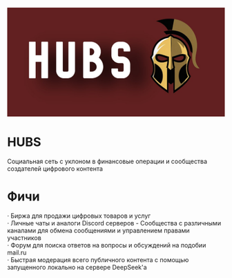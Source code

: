 ![Логотип](https://github.com/KirillTurilin/HUBS/blob/master/assets/logo.jpeg)
# HUBS
Социальная сеть с уклоном в финансовые операции и сообщества создателей цифрового контента
# Фичи
· Биржа для продажи цифровых товаров и услуг  
· Личные чаты и аналоги Discord серверов - Сообщества с различными каналами для обмена сообщениями и управлением правами участников  
· Форум для поиска ответов на вопросы и обсуждений на подобии mail.ru  
· Быстрая модерация всего публичного контента с помощью запущенного локально на сервере DeepSeek'а  

